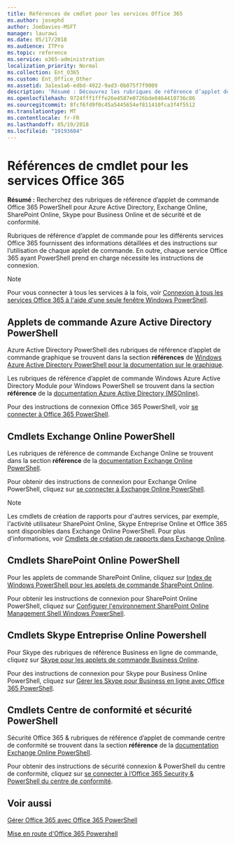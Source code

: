 ```yaml
---
title: Références de cmdlet pour les services Office 365
ms.author: josephd
author: JoeDavies-MSFT
manager: laurawi
ms.date: 05/17/2018
ms.audience: ITPro
ms.topic: reference
ms.service: o365-administration
localization_priority: Normal
ms.collection: Ent_O365
ms.custom: Ent_Office_Other
ms.assetid: 3a1ea1a6-edbd-4922-9ad3-0b075f7f9009
description: 'Résumé : Découvrez les rubriques de référence d’applet de commande Office 365 PowerShell d’Azure Active Directory, Exchange Online, SharePoint Online, Skype pour Business Online et de sécurité et de conformité.'
ms.openlocfilehash: 9724fff1fffe26e4587e0726bde0464410736c86
ms.sourcegitcommit: 8fcf6fd9f0c45a5445654ef811410fca3f4f5512
ms.translationtype: MT
ms.contentlocale: fr-FR
ms.lasthandoff: 05/19/2018
ms.locfileid: "19193604"
---
```

# <a name="cmdlet-references-for-office-365-services"></a>Références de cmdlet pour les services Office 365

 **Résumé :** Recherchez des rubriques de référence d’applet de commande Office 365 PowerShell pour Azure Active Directory, Exchange Online, SharePoint Online, Skype pour Business Online et de sécurité et de conformité.
  
Rubriques de référence d’applet de commande pour les différents services Office 365 fournissent des informations détaillées et des instructions sur l’utilisation de chaque applet de commande. En outre, chaque service Office 365 ayant PowerShell prend en charge nécessite les instructions de connexion.
  
> [!NOTE]
> Pour vous connecter à tous les services à la fois, voir [Connexion à tous les services Office 365 à l'aide d'une seule fenêtre Windows PowerShell](connect-to-all-office-365-services-in-a-single-windows-powershell-window.md). 
  
## <a name="azure-active-directory-powershell-cmdlets"></a>Applets de commande Azure Active Directory PowerShell

Azure Active Directory PowerShell des rubriques de référence d’applet de commande graphique se trouvent dans la section **références** de [Windows Azure Active Directory PowerShell pour la documentation sur le graphique](https://docs.microsoft.com/powershell/azure/active-directory/install-adv2?view=azureadps-2.0).

Les rubriques de référence d’applet de commande Windows Azure Active Directory Module pour Windows PowerShell se trouvent dans la section **référence** de la [documentation Azure Active Directory (MSOnline)](https://docs.microsoft.com/powershell/azure/active-directory/overview?view=azureadps-1.0).

Pour des instructions de connexion Office 365 PowerShell, voir [se connecter à Office 365 PowerShell](connect-to-office-365-powershell.md).
  
## <a name="exchange-online-powershell-cmdlets"></a>Cmdlets Exchange Online PowerShell

Les rubriques de référence de commande Exchange Online se trouvent dans la section **référence** de la [documentation Exchange Online PowerShell](https://docs.microsoft.com/powershell/exchange/exchange-online/exchange-online-powershell?view=exchange-ps).
  
Pour obtenir des instructions de connexion pour Exchange Online PowerShell, cliquez sur [se connecter à Exchange Online PowerShell](https://go.microsoft.com/fwlink/p/?LinkId=396554).
  
> [!NOTE]
> Les cmdlets de création de rapports pour d'autres services, par exemple, l'activité utilisateur SharePoint Online, Skype Entreprise Online et Office 365 sont disponibles dans Exchange Online PowerShell. Pour plus d'informations, voir [Cmdlets de création de rapports dans Exchange Online](https://go.microsoft.com/fwlink/p/?LinkId=691595). 
  
## <a name="sharepoint-online-powershell-cmdlets"></a>Cmdlets SharePoint Online PowerShell

Pour les applets de commande SharePoint Online, cliquez sur [Index de Windows PowerShell pour les applets de commande SharePoint Online](https://go.microsoft.com/fwlink/p/?LinkId=691476).
  
Pour obtenir les instructions de connexion pour SharePoint Online PowerShell, cliquez sur [Configurer l'environnement SharePoint Online Management Shell Windows PowerShell](https://go.microsoft.com/fwlink/p/?LinkId=691603).
  
## <a name="skype-for-business-online-powershell-cmdlets"></a>Cmdlets Skype Entreprise Online Powershell

Pour Skype des rubriques de référence Business en ligne de commande, cliquez sur [Skype pour les applets de commande Business Online](https://technet.microsoft.com/library/mt228132.aspx).
  
Pour des instructions de connexion pour Skype pour Business Online PowerShell, cliquez sur [Gérer les Skype pour Business en ligne avec Office 365 PowerShell](manage-skype-for-business-online-with-office-365-powershell.md).

## <a name="security-amp-compliance-center-powershell-cmdlets"></a>Cmdlets Centre de conformité et sécurité PowerShell

Sécurité Office 365 &amp; rubriques de référence d’applet de commande centre de conformité se trouvent dans la section **référence** de la [documentation Exchange Online PowerShell](https://docs.microsoft.com/powershell/exchange/exchange-online/exchange-online-powershell?view=exchange-ps).
  
Pour obtenir des instructions de sécurité connexion &amp; PowerShell du centre de conformité, cliquez sur [se connecter à l’Office 365 Security &amp; PowerShell du centre de conformité](https://docs.microsoft.com/powershell/exchange/office-365-scc/connect-to-scc-powershell/connect-to-scc-powershell?view=exchange-ps).


  
## <a name="see-also"></a>Voir aussi

[Gérer Office 365 avec Office 365 PowerShell](manage-office-365-with-office-365-powershell.md)
  
[Mise en route d'Office 365 Powershell](getting-started-with-office-365-powershell.md)

